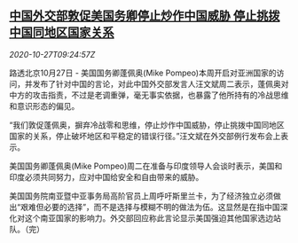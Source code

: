 <!--1603792396000-->
[中国外交部敦促美国务卿停止炒作中国威胁 停止挑拨中国同地区国家关系](https://cn.reuters.com/article/china-foreign-ministry-warning-usa-1027-idCNKBS27C16R)
------

<div><i>2020-10-27T09:24:57Z</i></div><p>路透北京10月27日 - 美国国务卿蓬佩奥(Mike Pompeo)本周开启对亚洲国家的访问，并发布了针对中国的言论，对此中国外交部发言人汪文斌周二表示，蓬佩奥对中方的攻击指责，不过是老调重弹，毫无事实依据，也暴露了他所持有的冷战思维和意识形态的偏见。</p><p>“我们敦促蓬佩奥，摒弃冷战零和思维，停止炒作中国威胁，停止挑拨中国同地区国家的关系，停止破坏地区和平稳定的错误行径。”汪文斌在外交部例行发布会上表示。</p><p>美国国务卿蓬佩奥(Mike Pompeo)周二在准备与印度领导人会谈时表示，美国和印度必须共同努力，应对中国给安全和自由带来的威胁。</p><p>美国国务院南亚暨中亚事务局高阶官员上周呼吁斯里兰卡，为了经济独立必须做出“艰难但必要的选择”，而不是选择与模糊不明的做法为伍。这显然是在指中国深化对这个南亚国家的影响力。外交部回应称此言论显示美国强迫其他国家选边站队。（完）</p>
